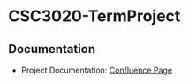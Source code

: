 # CSC3020-TermProject

## Documentation
- Project Documentation: [Confluence Page](https://my-team-kgk1lqtv.atlassian.net/wiki/spaces/~7120206fa280e5c552476495d9fbec93877292/overview)
